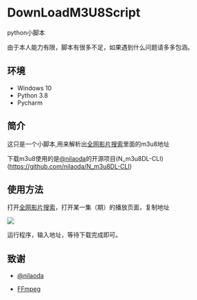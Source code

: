 # DownLoadM3U8Script

python小脚本

由于本人能力有限，脚本有很多不足，如果遇到什么问题请多多包涵。

## 环境

- Windows 10
- Python 3.8
- Pycharm


## 简介

这只是一个小脚本,用来解析出[全网影片搜索](http://lab.liumingye.cn/)里面的m3u8地址

下载m3u8使用的是[@nilaoda](https://github.com/nilaoda)的开源项目(N_m3u8DL-CLI)(https://github.com/nilaoda/N_m3u8DL-CLI)

## 使用方法

打开[全网影片搜索](http://lab.liumingye.cn/)，打开某一集（期）的播放页面，复制地址

![](https://cdn.jsdelivr.net/gh/HowieHye/CDN/img/20200613172607.png)

运行程序，输入地址，等待下载完成即可。

## 致谢

- [@nilaoda](https://github.com/nilaoda)

- [FFmpeg](http://ffmpeg.org/)
